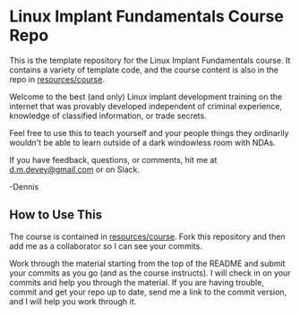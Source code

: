 # Linux Implant Fundamentals Course Repo

This is the template repository for the Linux Implant Fundamentals course. It contains a variety of template code, and the course content is also in the repo in [resources/course](resources/course/README.md). 

Welcome to the best (and only) Linux implant development training on the internet that was provably developed independent of criminal experience, knowledge of classified information, or trade secrets. 

Feel free to use this to teach yourself and your people things they ordinarily wouldn't be able to learn outside of a dark windowless room with NDAs.

If you have feedback, questions, or comments, hit me at d.m.devey@gmail.com or on Slack. 

\-Dennis

## How to Use This 

The course is contained in [resources/course](resources/course/README.md). Fork this repository and then add me as a collaborator so I can see your commits. 

Work through the material starting from the top of the README and submit your commits as you go (and as the course instructs).  I will check in on your commits and help you through the material. If you are having trouble, commit and get your repo up to date, send me a link to the commit version, and I will help you work through it.




